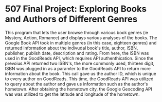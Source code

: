 # 507 Final Project: Exploring Books and Authors of Different Genres

This program that lets the user browse through various book genres (ie Mystery, Action, Romance) and displays various analyses of the books. The Google Book API took in multiple genres (in this case, eighteen genres) and returned information about the indivudal book's title, author, ISBN, publisher, publish date, description and rating. From here, the ISBN was used in the GoodReads API, which requires API authenthication. Since the prevoius API returned two ISBN's, the more commonly used, thirteen digit, ISBN was plugged in as a paramter to the GoodReads API to return more information about the book. This call gave us the author ID, which is unique to every author on GoodReads. This time, the GoodReads API was utilized to query about the author and gave us information such as the author's hometown. After obtaining the hometown city, the Google Geocoding API was was utilized to get the latitude and longitude of the hometown. 
